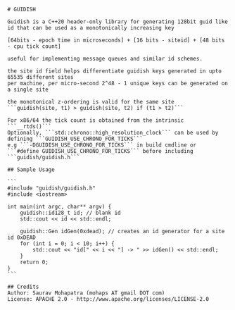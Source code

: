     # GUIDISH 

    Guidish is a C++20 header-only library for generating 128bit guid like id that can be used as a monotonically increasing key

    [64bits - epoch time in microseconds] + [16 bits - siteid] + [48 bits - cpu tick count]

    useful for implementing message queues and similar id schemes.

    the site id field helps differentiate guidish keys generated in upto 65535 different sites
    per machine, per micro-second 2^48 - 1 unique keys can be generated on a single site

    the monotonical z-ordering is valid for the same site
    ```guidish(site, t1) > guidish(site, t2) if (t1 > t2)```

    For x86/64 the tick count is obtained from the intrinsic ```__rtds()```
    Optionally, ```std::chrono::high_resolution_clock``` can be used by defining ```GUIDISH_USE_CHRONO_FOR_TICKS```
    e.g ```-DGUIDISH_USE_CHRONO_FOR_TICKS``` in build cmdline or ```#define GUIDISH_USE_CHRONO_FOR_TICKS``` before including ```guidish/guidish.h```

    ## Sample Usage

    ```
    #include "guidish/guidish.h"
    #include <iostream>

    int main(int argc, char** argv) {
        guidish::id128_t id; // blank id
        std::cout << id << std::endl;

        guidish::Gen idGen(0xdead); // creates an id generator for a site id 0xDEAD
        for (int i = 0; i < 10; i++) {
            std::cout << "id[" << i << "] -> " >> idGen() << std::endl;
        }
        return 0;
    }
    ```

    ## Credits
    Author: Saurav Mohapatra (mohaps AT gmail DOT com)
    License: APACHE 2.0 - http://www.apache.org/licenses/LICENSE-2.0